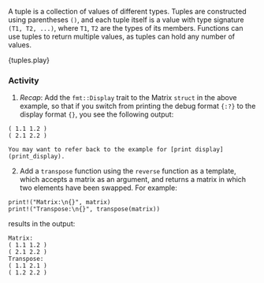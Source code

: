 A tuple is a collection of values of different types. Tuples are constructed
using parentheses `()`, and each tuple itself is a value with type signature
`(T1, T2, ...)`, where `T1`, `T2` are the types of its members. Functions can
use tuples to return multiple values, as tuples can hold any number of values.

{tuples.play}

### Activity

 1. *Recap*: Add the `fmt::Display` trait to the Matrix `struct` in the above example,
    so that if you switch from printing the debug format `{:?}` to the display
    format `{}`, you see the following output:
```
( 1.1 1.2 )
( 2.1 2.2 )
```
    You may want to refer back to the example for [print display](print_display).
 2. Add a `transpose` function using the `reverse` function as a template, which
    accepts a matrix as an argument, and returns a matrix in which two elements
    have been swapped. For example:
```
print!("Matrix:\n{}", matrix)
print!("Transpose:\n{}", transpose(matrix))
```
results in the output:
```
Matrix:
( 1.1 1.2 )
( 2.1 2.2 )
Transpose:
( 1.1 2.1 )
( 1.2 2.2 )
```

[print_display]: /hello/print/print_display.html
